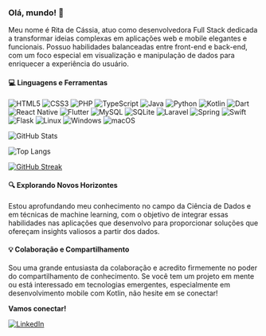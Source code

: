### Olá, mundo! 👋

Meu nome é Rita de Cássia, atuo como desenvolvedora Full Stack dedicada a transformar ideias complexas em aplicações web e mobile elegantes e funcionais. Possuo habilidades balanceadas entre front-end e back-end, com um foco especial em visualização e manipulação de dados para enriquecer a experiência do usuário.

#### 💻 Linguagens e Ferramentas

![HTML5](https://img.shields.io/badge/HTML5-000?style=for-the-badge&logo=html5)
![CSS3](https://img.shields.io/badge/CSS3-000?style=for-the-badge&logo=css3&logoColor=264CE4)
![PHP](https://img.shields.io/badge/PHP-000?style=for-the-badge&logo=php&logoColor=777884)
![TypeScript](https://img.shields.io/badge/TypeScript-000?style=for-the-badge&logo=typescript)
![Java](https://img.shields.io/badge/Java-000?style=for-the-badge&logo=java)
![Python](https://img.shields.io/badge/Python-000?style=for-the-badge&logo=python)
![Kotlin](https://img.shields.io/badge/Kotlin-000?style=for-the-badge&logo=kotlin&logoColor=7F52FF)
![Dart](https://img.shields.io/badge/Dart-000?style=for-the-badge&logo=dart&logoColor=0175C2)
![React Native](https://img.shields.io/badge/React%20Native-000?style=for-the-badge&logo=react)
![Flutter](https://img.shields.io/badge/Flutter-000?style=for-the-badge&logo=flutter&logoColor=02569B)
![MySQL](https://img.shields.io/badge/MySQL-000?style=for-the-badge&logo=mysql&logoColor=005C84)
![SQLite](https://img.shields.io/badge/SQLite-000?style=for-the-badge&logo=sqlite&logoColor=07405E)
![Laravel](https://img.shields.io/badge/laravel-000?style=for-the-badge&logo=laravel&logoColor=FF2D20)
![Spring](https://img.shields.io/badge/Spring-000?style=for-the-badge&logo=spring&logoColor=6DB33F)
![Swift](https://img.shields.io/badge/Swift-000?style=for-the-badge&logo=swift&logoColor=F54A2A)
![Flask](https://img.shields.io/badge/Flask-000?style=for-the-badge&logo=flask&logoColor=white)
![Linux](https://img.shields.io/badge/Linux-000?style=for-the-badge&logo=linux&logoColor=FCC624)
![Windows](https://img.shields.io/badge/Windows-000?style=for-the-badge&logo=windows&logoColor=2CA5E0)
![macOS](https://img.shields.io/badge/macOS-000?style=for-the-badge&logo=macos&logoColor=F0F0F0)

![GitHub Stats](https://github-readme-stats.vercel.app/api?username=ritadcassia&theme=transparent&bg_color=000&border_color=FFB6C1&show_icons=true&icon_color=FFB6C1&title_color=FFC0CB&text_color=CCCCCC)

![Top Langs](https://github-readme-stats-git-masterrstaa-rickstaa.vercel.app/api/top-langs/?username=ritadcassia&layout=compact&bg_color=000&border_color=FFB6C1&title_color=FFC0CB&text_color=CCCCCC)

[![GitHub Streak](https://streak-stats.demolab.com/?user=ritadcassia&theme=bear&background=000&border=FFB6C1&dates=FFF)](https://git.io/streak-stats)

#### 🔍 Explorando Novos Horizontes
Estou aprofundando meu conhecimento no campo da Ciência de Dados e em técnicas de machine learning, com o objetivo de integrar essas habilidades nas aplicações que desenvolvo para proporcionar soluções que ofereçam insights valiosos a partir dos dados.

#### 💡 Colaboração e Compartilhamento
Sou uma grande entusiasta da colaboração e acredito firmemente no poder do compartilhamento de conhecimento. Se você tem um projeto em mente ou está interessado em tecnologias emergentes, especialmente em desenvolvimento mobile com Kotlin, não hesite em se conectar!

**Vamos conectar!**

[![LinkedIn](https://img.shields.io/badge/LinkedIn-000?style=for-the-badge&logo=linkedin&logoColor=0E76A8)](https://www.linkedin.com/in/rita-de-c%C3%A1ssia-teixeira-378980215/)
